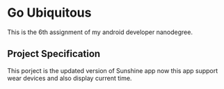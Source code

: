 # Go Ubiquitous
This is the 6th assignment of my android developer nanodegree. 

## Project Specification
This porject is the updated version of Sunshine app now this app support wear devices and also display current time.
